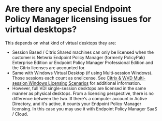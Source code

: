 # Are there any special Endpoint Policy Manager licensing issues for virtual desktops?

This depends on what kind of virtual desktops they are:

- Session Based / Citrix Shared machines can only be licensed when the customer is Netwrix Endpoint
  Policy Manager (formerly PolicyPak) Enterprise Edition or Endpoint Policy Manager Professional
  Edition and the Citrix licenses are accounted for.
- Same with Windows Virtual Desktop (if using Multi-session Windows). Those sessions each count as
  onelicense. See
  [Citrix & WVD Multi-session Windows Licensing Scenarios](https://www.endpointpolicymanager.com/purchasing/vdi-licensing-scenarios/)
  for additional information.
- However, full VDI single-session desktops are licensed in the same manner as physical desktops.
  From a licensing perspective, there is no difference between the two. If there's a computer
  account in Active Directory, and it's active, it counts your Endpoint Policy Manager licensing. In
  this case you may use it with Endpoint Policy Manager SaaS / Cloud.

